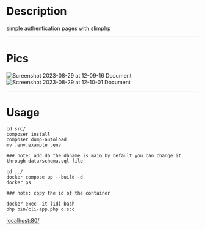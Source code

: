 # Description
  simple authentication pages with slimphp
______

# Pics
![Screenshot 2023-08-29 at 12-09-16 Document](https://github.com/alshkre9/auth-slimphp/assets/129284063/73c91109-0bfc-42cc-bea8-33bcf88b9144)
![Screenshot 2023-08-29 at 12-10-01 Document](https://github.com/alshkre9/auth-slimphp/assets/129284063/decc331e-cc1a-4cca-84c8-2b881523d82d)
______

# Usage
```console
cd src/
composer install
composer dump-autoload
mv .env.example .env

### note: add db the dbname is main by default you can change it through data/schema.sql file

cd ../
docker compose up --build -d 
docker ps

### note: copy the id of the container

docker exec -it {id} bash
php bin/cli-app.php o:s:c
```
[localhost:80/](http://localhost:80/)
